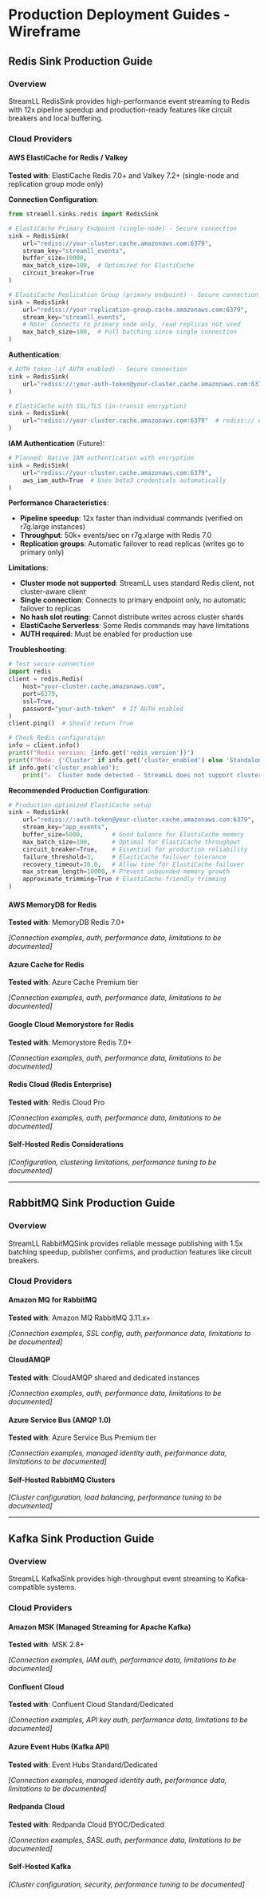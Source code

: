 # Production Deployment Guides - Wireframe

## Redis Sink Production Guide

### Overview
StreamLL RedisSink provides high-performance event streaming to Redis with 12x pipeline speedup and production-ready features like circuit breakers and local buffering.

### Cloud Providers

#### AWS ElastiCache for Redis / Valkey
**Tested with**: ElastiCache Redis 7.0+ and Valkey 7.2+ (single-node and replication group mode only)

**Connection Configuration**:
```python
from streamll.sinks.redis import RedisSink

# ElastiCache Primary Endpoint (single-node) - Secure connection
sink = RedisSink(
    url="rediss://your-cluster.cache.amazonaws.com:6379",
    stream_key="streamll_events",
    buffer_size=10000,
    max_batch_size=100,  # Optimized for ElastiCache
    circuit_breaker=True
)

# ElastiCache Replication Group (primary endpoint) - Secure connection
sink = RedisSink(
    url="rediss://your-replication-group.cache.amazonaws.com:6379",
    stream_key="streamll_events",
    # Note: Connects to primary node only, read replicas not used
    max_batch_size=100,  # Full batching since single connection
)
```

**Authentication**:
```python
# AUTH token (if AUTH enabled) - Secure connection
sink = RedisSink(
    url="rediss://:your-auth-token@your-cluster.cache.amazonaws.com:6379"
)

# ElastiCache with SSL/TLS (in-transit encryption)
sink = RedisSink(
    url="rediss://your-cluster.cache.amazonaws.com:6379"  # rediss:// enables SSL automatically
)
```

**IAM Authentication** (Future):
```python
# Planned: Native IAM authentication with encryption
sink = RedisSink(
    url="rediss://your-cluster.cache.amazonaws.com:6379",
    aws_iam_auth=True  # Uses boto3 credentials automatically
)
```

**Performance Characteristics**:
- **Pipeline speedup**: 12x faster than individual commands (verified on r7g.large instances)
- **Throughput**: 50k+ events/sec on r7g.xlarge with Redis 7.0
- **Replication groups**: Automatic failover to read replicas (writes go to primary only)

**Limitations**:
- **Cluster mode not supported**: StreamLL uses standard Redis client, not cluster-aware client
- **Single connection**: Connects to primary endpoint only, no automatic failover to replicas  
- **No hash slot routing**: Cannot distribute writes across cluster shards
- **ElastiCache Serverless**: Some Redis commands may have limitations
- **AUTH required**: Must be enabled for production use

**Troubleshooting**:
```python
# Test secure connection
import redis
client = redis.Redis(
    host="your-cluster.cache.amazonaws.com", 
    port=6379,
    ssl=True,
    password="your-auth-token"  # If AUTH enabled
)
client.ping()  # Should return True

# Check Redis configuration
info = client.info()
print(f"Redis version: {info.get('redis_version')}")
print(f"Mode: {'Cluster' if info.get('cluster_enabled') else 'Standalone/Replication'}")
if info.get('cluster_enabled'):
    print("⚠️  Cluster mode detected - StreamLL does not support cluster mode")
```

**Recommended Production Configuration**:
```python
# Production-optimized ElastiCache setup
sink = RedisSink(
    url="rediss://:auth-token@your-cluster.cache.amazonaws.com:6379",
    stream_key="app_events",
    buffer_size=5000,        # Good balance for ElastiCache memory
    max_batch_size=100,      # Optimal for ElastiCache throughput  
    circuit_breaker=True,    # Essential for production reliability
    failure_threshold=3,     # ElastiCache failover tolerance
    recovery_timeout=30.0,   # Allow time for ElastiCache failover
    max_stream_length=10000, # Prevent unbounded memory growth
    approximate_trimming=True # ElastiCache-friendly trimming
)
```

#### AWS MemoryDB for Redis
**Tested with**: MemoryDB Redis 7.0+

*[Connection examples, auth, performance data, limitations to be documented]*

#### Azure Cache for Redis  
**Tested with**: Azure Cache Premium tier

*[Connection examples, auth, performance data, limitations to be documented]*

#### Google Cloud Memorystore for Redis
**Tested with**: Memorystore Redis 7.0+

*[Connection examples, auth, performance data, limitations to be documented]*

#### Redis Cloud (Redis Enterprise)
**Tested with**: Redis Cloud Pro

*[Connection examples, auth, performance data, limitations to be documented]*

#### Self-Hosted Redis Considerations
*[Configuration, clustering limitations, performance tuning to be documented]*

---

## RabbitMQ Sink Production Guide

### Overview
StreamLL RabbitMQSink provides reliable message publishing with 1.5x batching speedup, publisher confirms, and production features like circuit breakers.

### Cloud Providers

#### Amazon MQ for RabbitMQ
**Tested with**: Amazon MQ RabbitMQ 3.11.x+

*[Connection examples, SSL config, auth, performance data, limitations to be documented]*

#### CloudAMQP
**Tested with**: CloudAMQP shared and dedicated instances

*[Connection examples, auth, performance data, limitations to be documented]*

#### Azure Service Bus (AMQP 1.0)
**Tested with**: Azure Service Bus Premium tier

*[Connection examples, managed identity auth, performance data, limitations to be documented]*

#### Self-Hosted RabbitMQ Clusters
*[Cluster configuration, load balancing, performance tuning to be documented]*

---

## Kafka Sink Production Guide  

### Overview
StreamLL KafkaSink provides high-throughput event streaming to Kafka-compatible systems.

### Cloud Providers

#### Amazon MSK (Managed Streaming for Apache Kafka)
**Tested with**: MSK 2.8+

*[Connection examples, IAM auth, performance data, limitations to be documented]*

#### Confluent Cloud
**Tested with**: Confluent Cloud Standard/Dedicated

*[Connection examples, API key auth, performance data, limitations to be documented]*

#### Azure Event Hubs (Kafka API)
**Tested with**: Event Hubs Standard/Dedicated

*[Connection examples, managed identity auth, performance data, limitations to be documented]*

#### Redpanda Cloud
**Tested with**: Redpanda Cloud BYOC/Dedicated

*[Connection examples, SASL auth, performance data, limitations to be documented]*

#### Self-Hosted Kafka
*[Cluster configuration, security, performance tuning to be documented]*